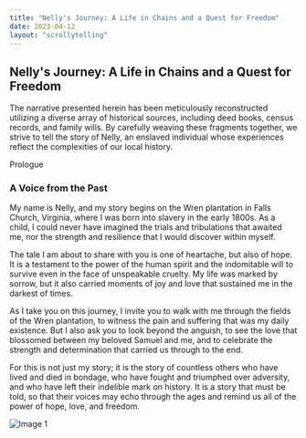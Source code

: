 ```yaml
---
title: "Nelly's Journey: A Life in Chains and a Quest for Freedom"
date: 2023-04-12
layout: "scrollytelling"
---
```


## Nelly's Journey: A Life in Chains and a Quest for Freedom

The narrative presented herein has been meticulously reconstructed utilizing a diverse array of historical sources, including deed books, census records, and family wills. By carefully weaving these fragments together, we strive to tell the story of Nelly, an enslaved individual whose experiences reflect the complexities of our local history.


<div class="scroll-section" id="chapter1">
  <div class="text-content">
    <div class="chapter-heading">
      <span class="chapter-number">Prologue</span>
      <h3 class="chapter-title">A Voice from the Past</h3>
    </div>
    <p>My name is Nelly, and my story begins on the Wren plantation in Falls Church, Virginia, where I was born into slavery in the early 1800s. As a child, I could never have imagined the trials and tribulations that awaited me, nor the strength and resilience that I would discover within myself.</p>
       <p>The tale I am about to share with you is one of heartache, but also of hope. It is a testament to the power of the human spirit and the indomitable will to survive even in the face of unspeakable cruelty. My life was marked by sorrow, but it also carried moments of joy and love that sustained me in the darkest of times.</p>
       <p>As I take you on this journey, I invite you to walk with me through the fields of the Wren plantation, to witness the pain and suffering that was my daily existence. But I also ask you to look beyond the anguish, to see the love that blossomed between my beloved Samuel and me, and to celebrate the strength and determination that carried us through to the end.</p>
       <p>For this is not just my story; it is the story of countless others who have lived and died in bondage, who have fought and triumphed over adversity, and who have left their indelible mark on history. It is a story that must be told, so that their voices may echo through the ages and remind us all of the power of hope, love, and freedom.</p>
  </div>
  <div class="image-container">
  <img src="/images/nelly/nelly0.png" alt="Image 1" />
  </div>
</div>